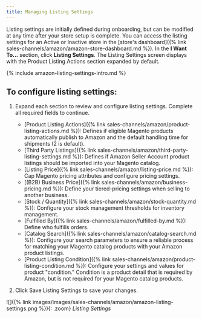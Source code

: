 ```yaml
---
title: Managing Listing Settings 
---
```



Listing settings are initially defined during onboarding, but can be modified at any time after your store setup is complete. You can access the listing settings for an Active or Inactive store in the [store's dashboard]({% link sales-channels/amazon/amazon-store-dashboard.md %}). In the **I Want To...** section, click **Listing Settings**. The Listing Settings screen displays with the Product Listing Actions section expanded by default.

{% include amazon-listing-settings-intro.md %}

## To configure listing settings:

1. Expand each section to review and configure listing settings. Complete all required fields to continue.
    - [Product Listing Actions]({% link sales-channels/amazon/product-listing-actions.md %}): Defines if eligible Magento products automatically publish to Amazon and the default handling time for shipments (2 is default).
    - [Third Party Listings]({% link sales-channels/amazon/third-party-listing-settings.md %}): Defines if Amazon Seller Account product listings should be imported into your Magento catalog.
    - [Listing Price]({% link sales-channels/amazon/listing-price.md %}): Cap Magento pricing attributes and configure pricing settings.
    - [(B2B) Business Price]({% link sales-channels/amazon/business-pricing.md %}): Define your tiered-pricing settings when selling to another business.
    - [Stock / Quantity]({% link sales-channels/amazon/stock-quantity.md %}): Configure your stock management thresholds for inventory management.
    - [Fulfilled By]({% link sales-channels/amazon/fulfilled-by.md %})\: Define who fulfills orders.
    - [Catalog Search]({% link sales-channels/amazon/catalog-search.md %}): Configure your search parameters to ensure a reliable process for matching your Magento catalog products with your Amazon product listings.
    - [Product Listing Condition]({% link sales-channels/amazon/product-listing-condition.md %}): Configure your settings and values for product "condition." Condition is a product detail that is required by Amazon, but is not required for your Magento catalog products.

1. Click <span class="btn">Save Listing Settings</span> to save your changes.

![]({% link images/images/sales-channels/amazon/amazon-listing-settings.png %}){: .zoom}
_Listing Settings_
